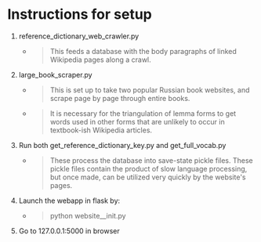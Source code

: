 # Instructions for setup


1. reference_dictionary_web_crawler.py
   * > This feeds a database with the body paragraphs of linked Wikipedia pages along a crawl.

2. large_book_scraper.py
   * > This is set up to take two popular Russian book websites, and scrape page by page through entire books.
   * > It is necessary for the triangulation of lemma forms to get words used in other forms that are unlikely to occur in textbook-ish Wikipedia articles.

3. Run both get_reference_dictionary_key.py and get_full_vocab.py
   * > These process the database into save-state pickle files. These pickle files contain the product of slow language processing, but once made, can be utilized very quickly by the website's pages.

4. Launch the webapp in flask by:
   * > python website__init.py

5. Go to 127.0.0.1:5000 in browser
